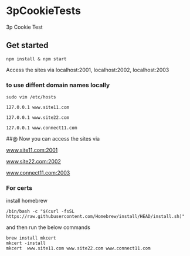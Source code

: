 # 3pCookieTests
3p Cookie Test 

## Get started 

```
npm install & npm start
```

Access the sites via localhost:2001, localhost:2002, localhost:2003 


### to use diffent domain names locally 

`sudo vim /etc/hosts`

```
127.0.0.1 www.site11.com

127.0.0.1 www.site22.com

127.0.0.1 www.connect11.com

```

##@ Now you can access the sites via 

www.site11.com:2001

www.site22.com:2002

www.connect11.com:2003

### For certs 

install homebrew 

`/bin/bash -c "$(curl -fsSL https://raw.githubusercontent.com/Homebrew/install/HEAD/install.sh)"`

and then run the below commands 

```
brew install mkcert
mkcert -install
mkcert  www.site11.com www.site22.com www.connect11.com
```

